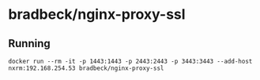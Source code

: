 # bradbeck/nginx-proxy-ssl

## Running
```
docker run --rm -it -p 1443:1443 -p 2443:2443 -p 3443:3443 --add-host nxrm:192.168.254.53 bradbeck/nginx-proxy-ssl
```
